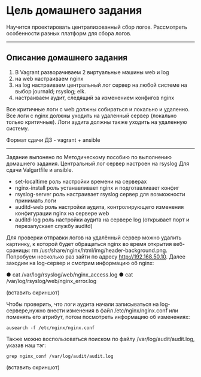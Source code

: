 # Цель домашнего задания
Научится проектировать централизованный сбор логов. Рассмотреть особенности разных платформ для сбора логов. 



---


## Описание домашнего задания

1. В Vagrant разворачиваем 2 виртуальные машины web и log
2. на web настраиваем nginx
3. на log настраиваем центральный лог сервер на любой системе на выбор
journald;
rsyslog;
elk.
4. настраиваем аудит, следящий за изменением конфигов nginx 

Все критичные логи с web должны собираться и локально и удаленно.
Все логи с nginx должны уходить на удаленный сервер (локально только критичные).
Логи аудита должны также уходить на удаленную систему.

Формат сдачи ДЗ - vagrant + ansible


---



Задание выпонено по Методическому пособию по выполнению домашнего задания. 
Центральный лог сервер настроен на rsyslog
Для сдачи Valgartfile и ansible.

* set-localtime роль настройки времени на серверах
* nginx-install роль устанавливает nginx и подготавливает конфиг
* rsyslog-server роль настраивает rsyslog сервер для возможности принимать логи
* auditd-web роль настройки аудита, контролирующего изменения конфигурации nginx на сервере web
* auditd-log роль настройки аудита на сервере log (открывает порт и перезапускает службу auditd)


Для проверки отправки логов на удалённый сервер можно удалить картинку, к которой будет обращаться nginx во время открытия веб-сраницы: rm /usr/share/nginx/html/img/header-background.png.  Попробуем несколько раз зайти по адресу http://192.168.50.10. Далее заходим на log-сервер и смотрим информацию об nginx:

●	cat /var/log/rsyslog/web/nginx_access.log 
●	cat /var/log/rsyslog/web/nginx_error.log 

(вставить скриншот)

Чтобы проверить, что логи аудита начали записываться на log-сервере,нужно внести изменения в файл /etc/nginx/nginx.conf или поменять его атрибут, потом посмотреть информацию об изменениях: 

`ausearch -f /etc/nginx/nginx.conf`

Также можно воспользоваться поиском по файлу /var/log/audit/audit.log, указав наш тэг: 

`grep nginx_conf /var/log/audit/audit.log`

(вставить скриншот)